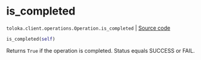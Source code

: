 # is_completed
`toloka.client.operations.Operation.is_completed` | [Source code](https://github.com/Toloka/toloka-kit/blob/v1.1.4/src/client/operations.py#L108)

```python
is_completed(self)
```

Returns `True` if the operation is completed. Status equals SUCCESS or FAIL.

